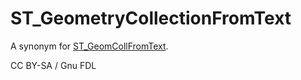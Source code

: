 
# ST_GeometryCollectionFromText

A synonym for [ST_GeomCollFromText](st_geomcollfromtext.md).


CC BY-SA / Gnu FDL

